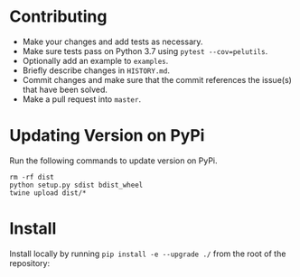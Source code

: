 # Contributing

- Make your changes and add tests as necessary.
- Make sure tests pass on Python 3.7 using `pytest --cov=pelutils`.
- Optionally add an example to `examples`.
- Briefly describe changes in `HISTORY.md`.
- Commit changes and make sure that the commit references the issue(s) that have been solved.
- Make a pull request into `master`.

# Updating Version on PyPi

Run the following commands to update version on PyPi.

```
rm -rf dist
python setup.py sdist bdist_wheel
twine upload dist/*
```

# Install

Install locally by running `pip install -e --upgrade ./` from the root of the repository:
